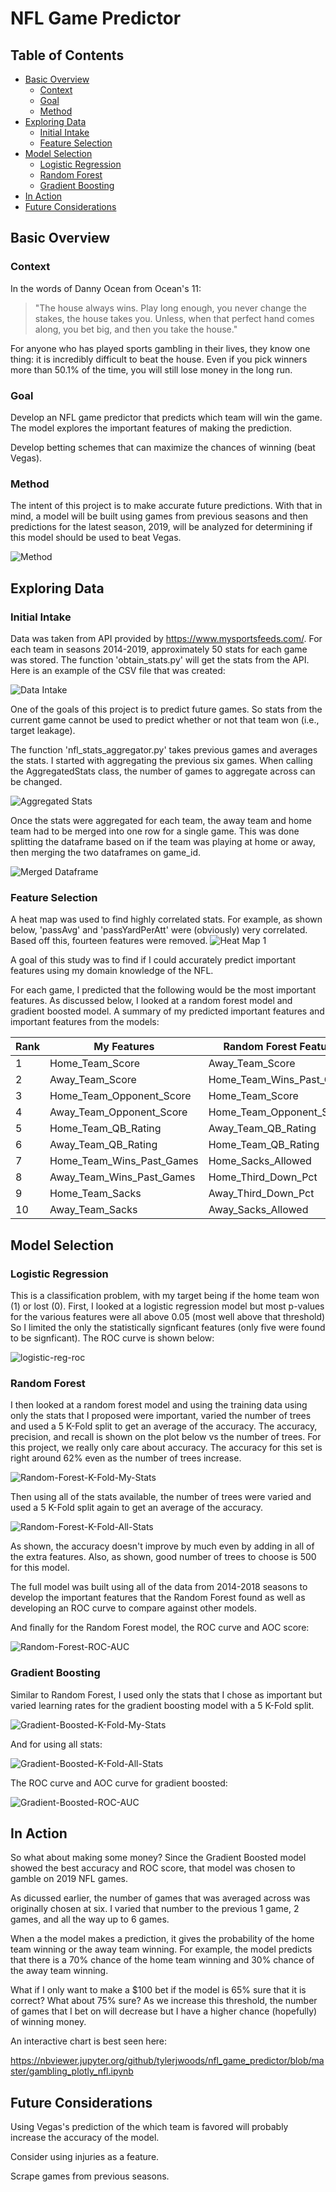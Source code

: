 # NFL Game Predictor

## Table of Contents

- [Basic Overview](#basic-overview)
  - [Context](#context)
  - [Goal](#goal)
  - [Method](#method)
- [Exploring Data](#exploring-data)
  - [Initial Intake](#initial-intake)
  - [Feature Selection](#feature-selection)
- [Model Selection](#model-selection)
  - [Logistic Regression](#logistic-regression)
  - [Random Forest](#random-forest)
  - [Gradient Boosting](#gradient-boosting)
- [In Action](#in-action)
- [Future Considerations](#future-considerations)

## Basic Overview

### Context

In the words of Danny Ocean from Ocean's 11:

>"The house always wins. Play long enough, you never change the stakes, the house takes you. Unless, when that perfect hand comes along, you bet big, and then you take the house."

For anyone who has played sports gambling in their lives, they know one thing: it is incredibly difficult to beat the house. Even if you pick winners more than 50.1% of the time, you will still lose money in the long run.

### Goal

Develop an NFL game predictor that predicts which team will win the game. The model explores the important features of making the prediction.

Develop betting schemes that can maximize the chances of winning (beat Vegas).

### Method

The intent of this project is to make accurate future predictions. With that in mind, a model will be built using games from previous seasons and then predictions for the latest season, 2019, will be analyzed for determining if this model should be used to beat Vegas.

![Method](images/method.png)

## Exploring Data

### Initial Intake

Data was taken from API provided by https://www.mysportsfeeds.com/. For each team in seasons 2014-2019, approximately 50 stats for each game was stored. The function 'obtain_stats.py' will get the stats from the API. Here is an example of the CSV file that was created:

![Data Intake](images/data_intake.png)

One of the goals of this project is to predict future games. So stats from the current game cannot be used to predict whether or not that team won (i.e., target leakage). 

The function 'nfl_stats_aggregator.py' takes previous games and averages the stats. I started with aggregating the previous six games. When calling the AggregatedStats class, the number of games to aggregate across can be changed.

![Aggregated Stats](images/aggregated_stats.png)

Once the stats were aggregated for each team, the away team and home team had to be merged into one row for a single game. This was done splitting the dataframe based on if the team was playing at home or away, then merging the two dataframes on game_id.

![Merged Dataframe](images/merged_dataframe.png)

### Feature Selection

A heat map was used to find highly correlated stats. For example, as shown below, 'passAvg' and 'passYardPerAtt' were (obviously) very correlated. Based off this, fourteen features were removed.
![Heat Map 1](images/heat_map_1.png)

A goal of this study was to find if I could accurately predict important features using my domain knowledge of the NFL.

For each game, I predicted that the following would be the most important features. As discussed below, I looked at a random forest model and gradient boosted model. A summary of my predicted important features and important features from the models:

| Rank         | My Features               | Random Forest Features    | Gradient Boosted Features   | 
| -------------| -------------             | -------------             |-------------                |
| 1            | Home_Team_Score           | Away_Team_Score           | Away_Team_Score             |
| 2            | Away_Team_Score           | Home_Team_Wins_Past_Games | Home_Team_Wins_Past_Games   |
| 3            | Home_Team_Opponent_Score  | Home_Team_Score           | Home_Team_Score             |
| 4            | Away_Team_Opponent_Score  | Home_Team_Opponent_Score  | Home_Team_Punt_Inside_20_Pct|
| 5            | Home_Team_QB_Rating       | Away_Team_QB_Rating       | Home_Team_Opponent_Score    |
| 6            | Away_Team_QB_Rating       | Home_Team_QB_Rating       | Home_Team_Sacks_Allowed     |
| 7            | Home_Team_Wins_Past_Games | Home_Sacks_Allowed        | Away_Team_Sacks_Allowed     |
| 8            | Away_Team_Wins_Past_Games | Home_Third_Down_Pct       | Away_Team_QB_Rating         |
| 9            | Home_Team_Sacks           | Away_Third_Down_Pct       | Home_Team_Third_Down_Pct    |
| 10           | Away_Team_Sacks           | Away_Sacks_Allowed        | Home_Team_Sack_Yards        |

## Model Selection

### Logistic Regression

This is a classification problem, with my target being if the home team won (1) or lost (0). First, I looked at a logistic regression model but most p-values for the various features were all above 0.05 (most well above that threshold) So I limited the only the statistically signficant features (only five were found to be signficant). The ROC curve is shown below:

![logistic-reg-roc](images/logistic_regression_roc_curve.png)

### Random Forest

I then looked at a random forest model and using the training data using only the stats that I proposed were important, varied the number of trees and used a 5 K-Fold split to get an average of the accuracy. The accuracy, precision, and recall is shown on the plot below vs the number of trees. For this project, we really only care about accuracy. The accuracy for this set is right around 62% even as the number of trees increase.

![Random-Forest-K-Fold-My-Stats](images/rand_fore_vary_num_trees_my_stats.png)


Then using all of the stats available, the number of trees were varied and used a 5 K-Fold split again to get an average of the accuracy.

![Random-Forest-K-Fold-All-Stats](images/rand_fore_vary_num_trees.png)

As shown, the accuracy doesn't improve by much even by adding in all of the extra features. Also, as shown, good number of trees to choose is 500 for this model.

The full model was built using all of the data from 2014-2018 seasons to develop the important features that the Random Forest found as well as developing an ROC curve to compare against other models.

And finally for the Random Forest model, the ROC curve and AOC score:

![Random-Forest-ROC-AUC](images/rand_fore_roc_curve.png)

### Gradient Boosting

Similar to Random Forest, I used only the stats that I chose as important but varied learning rates for the gradient boosting model with a 5 K-Fold split.

![Gradient-Boosted-K-Fold-My-Stats](images/gradient_boost_vary_learning_rate_my_stats.png)

And for using all stats:

![Gradient-Boosted-K-Fold-All-Stats](images/gradient_boost_vary_learning_rate_all_stats.png)


The ROC curve and AOC curve for gradient boosted:

![Gradient-Boosted-ROC-AUC](images/gradient_boost_roc_curve.png)

## In Action

So what about making some money? Since the Gradient Boosted model showed the best accuracy and ROC score, that model was chosen to gamble on 2019 NFL games.

As dicussed earlier, the number of games that was averaged across was originally chosen at six. I varied that number to the previous 1 game, 2 games, and all the way up to 6 games.

When a the model makes a prediction, it gives the probability of the home team winning or the away team winning. For example, the model predicts that there is a 70% chance of the home team winning and 30% chance of the away team winning.

What if I only want to make a $100 bet if the model is 65% sure that it is correct? What about 75% sure? As we increase this threshold, the number of games that I bet on will decrease but I have a higher chance (hopefully) of winning money.

An interactive chart is best seen here:

https://nbviewer.jupyter.org/github/tylerjwoods/nfl_game_predictor/blob/master/gambling_plotly_nfl.ipynb

## Future Considerations

Using Vegas's prediction of the which team is favored will probably increase the accuracy of the model.

Consider using injuries as a feature.

Scrape games from previous seasons.